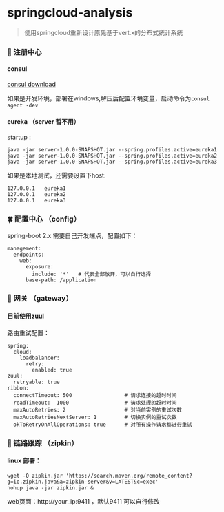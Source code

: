 # springcloud-analysis

> 使用springcloud重新设计原先基于vert.x的分布式统计系统

### 🌈 注册中心 

#### consul 

[consul download](http://www.consul.io/)

如果是开发环境，部署在windows,解压后配置环境变量，启动命令为``consul agent -dev``

#### eureka （server 暂不用） 

startup :

```
java -jar server-1.0.0-SNAPSHOT.jar --spring.profiles.active=eureka1
java -jar server-1.0.0-SNAPSHOT.jar --spring.profiles.active=eureka2
java -jar server-1.0.0-SNAPSHOT.jar --spring.profiles.active=eureka3
```

如果是本地测试，还需要设置下host:

```
127.0.0.1   eureka1
127.0.0.1   eureka2
127.0.0.1   eureka3
```

### 🍀 配置中心 （config） 

spring-boot 2.x 需要自己开发端点，配置如下：
```
management:
  endpoints:
    web:
      exposure:
        include: '*'   # 代表全部放开，可以自行选择
      base-path: /application
```

### 🐧 网关 （gateway）

#### 目前使用zuul

路由重试配置：

```
spring:
  cloud:
    loadbalancer:
      retry:
        enabled: true
zuul:
  retryable: true
ribbon:
  connectTimeout: 500                 # 请求连接的超时时间
  readTimeout:  1000                  # 请求处理的超时时间
  maxAutoRetries: 2                   # 对当前实例的重试次数
  maxAutoRetriesNextServer: 1         # 切换实例的重试次数
  okToRetryOnAllOperations: true      # 对所有操作请求都进行重试
```

### 🐳 链路跟踪 （zipkin）

#### linux 部署：

```
wget -O zipkin.jar 'https://search.maven.org/remote_content?g=io.zipkin.java&a=zipkin-server&v=LATEST&c=exec'
nohup java -jar zipkin.jar &  
```

web页面：http://your_ip:9411 ，默认9411 可以自行修改